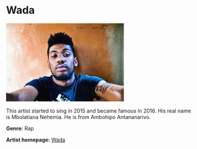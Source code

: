 # Wada

![Wada's photo](wada.jpg)

This artist started to sing in 2015 and became famous in 2016. His real name is Mbolatiana Nehemia. He is from Ambohipo Antananarivo.

**Genre:** Rap

**Artist homepage:** [Wada](https://web.facebook.com/mbolatiana.nehemia?_rdc=1&_rdr#)
